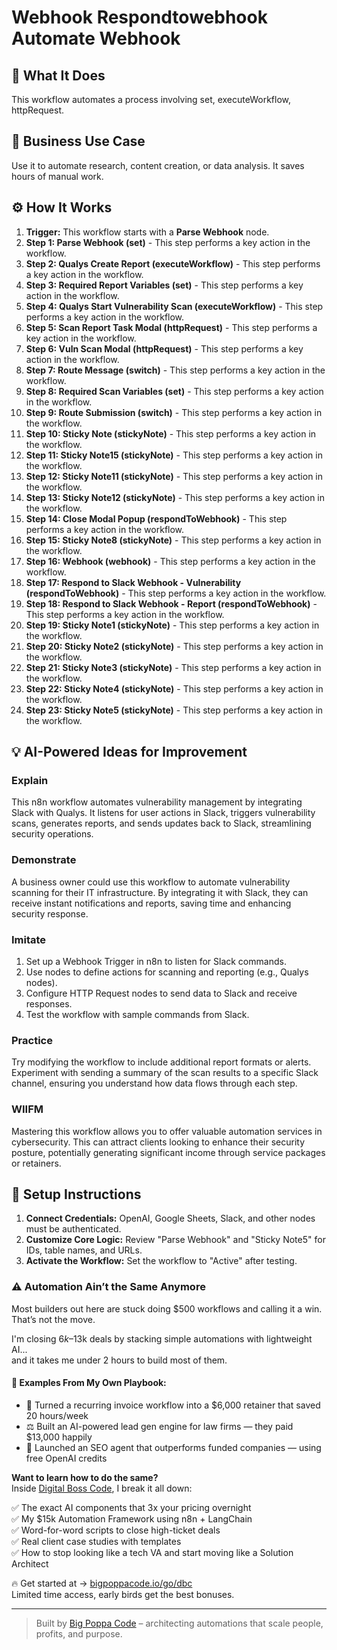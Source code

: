 # Webhook Respondtowebhook Automate Webhook

## 🚀 What It Does
This workflow automates a process involving set, executeWorkflow, httpRequest.

## 💼 Business Use Case
Use it to automate research, content creation, or data analysis. It saves hours of manual work.

## ⚙️ How It Works
1.  **Trigger:** This workflow starts with a **Parse Webhook** node.
2. **Step 1: Parse Webhook (set)** - This step performs a key action in the workflow.
3. **Step 2: Qualys Create Report (executeWorkflow)** - This step performs a key action in the workflow.
4. **Step 3: Required Report Variables (set)** - This step performs a key action in the workflow.
5. **Step 4: Qualys Start Vulnerability Scan (executeWorkflow)** - This step performs a key action in the workflow.
6. **Step 5: Scan Report Task Modal (httpRequest)** - This step performs a key action in the workflow.
7. **Step 6: Vuln Scan Modal (httpRequest)** - This step performs a key action in the workflow.
8. **Step 7: Route Message (switch)** - This step performs a key action in the workflow.
9. **Step 8: Required Scan Variables (set)** - This step performs a key action in the workflow.
10. **Step 9: Route Submission (switch)** - This step performs a key action in the workflow.
11. **Step 10: Sticky Note (stickyNote)** - This step performs a key action in the workflow.
12. **Step 11: Sticky Note15 (stickyNote)** - This step performs a key action in the workflow.
13. **Step 12: Sticky Note11 (stickyNote)** - This step performs a key action in the workflow.
14. **Step 13: Sticky Note12 (stickyNote)** - This step performs a key action in the workflow.
15. **Step 14: Close Modal Popup (respondToWebhook)** - This step performs a key action in the workflow.
16. **Step 15: Sticky Note8 (stickyNote)** - This step performs a key action in the workflow.
17. **Step 16: Webhook (webhook)** - This step performs a key action in the workflow.
18. **Step 17: Respond to Slack Webhook - Vulnerability (respondToWebhook)** - This step performs a key action in the workflow.
19. **Step 18: Respond to Slack Webhook - Report (respondToWebhook)** - This step performs a key action in the workflow.
20. **Step 19: Sticky Note1 (stickyNote)** - This step performs a key action in the workflow.
21. **Step 20: Sticky Note2 (stickyNote)** - This step performs a key action in the workflow.
22. **Step 21: Sticky Note3 (stickyNote)** - This step performs a key action in the workflow.
23. **Step 22: Sticky Note4 (stickyNote)** - This step performs a key action in the workflow.
24. **Step 23: Sticky Note5 (stickyNote)** - This step performs a key action in the workflow.

## 💡 AI-Powered Ideas for Improvement
### Explain
This n8n workflow automates vulnerability management by integrating Slack with Qualys. It listens for user actions in Slack, triggers vulnerability scans, generates reports, and sends updates back to Slack, streamlining security operations.

### Demonstrate
A business owner could use this workflow to automate vulnerability scanning for their IT infrastructure. By integrating it with Slack, they can receive instant notifications and reports, saving time and enhancing security response.

### Imitate
1. Set up a Webhook Trigger in n8n to listen for Slack commands.
2. Use nodes to define actions for scanning and reporting (e.g., Qualys nodes).
3. Configure HTTP Request nodes to send data to Slack and receive responses.
4. Test the workflow with sample commands from Slack.

### Practice
Try modifying the workflow to include additional report formats or alerts. Experiment with sending a summary of the scan results to a specific Slack channel, ensuring you understand how data flows through each step.

### WIIFM
Mastering this workflow allows you to offer valuable automation services in cybersecurity. This can attract clients looking to enhance their security posture, potentially generating significant income through service packages or retainers.

## 🔧 Setup Instructions
1. **Connect Credentials:** OpenAI, Google Sheets, Slack, and other nodes must be authenticated.
2. **Customize Core Logic:** Review "Parse Webhook" and "Sticky Note5" for IDs, table names, and URLs.
3. **Activate the Workflow:** Set the workflow to "Active" after testing.

### ⚠️ Automation Ain’t the Same Anymore

Most builders out here are stuck doing $500 workflows and calling it a win.  
That’s not the move.  

I'm closing $6k–$13k deals by stacking simple automations with lightweight AI...  
and it takes me under 2 hours to build most of them.

#### 🧠 Examples From My Own Playbook:
- 🔁 Turned a recurring invoice workflow into a $6,000 retainer that saved 20 hours/week  
- ⚖️ Built an AI-powered lead gen engine for law firms — they paid $13,000 happily  
- 🚀 Launched an SEO agent that outperforms funded companies — using free OpenAI credits  

**Want to learn how to do the same?**  
Inside [Digital Boss Code](https://bigpoppacode.io/go/dbc), I break it all down:

✅ The exact AI components that 3x your pricing overnight  
✅ My $15k Automation Framework using n8n + LangChain  
✅ Word-for-word scripts to close high-ticket deals  
✅ Real client case studies with templates  
✅ How to stop looking like a tech VA and start moving like a Solution Architect  

🔥 Get started at → [bigpoppacode.io/go/dbc](https://bigpoppacode.io/go/dbc)  
Limited time access, early birds get the best bonuses.

---
> Built by [Big Poppa Code](https://bigpoppacode.io) – architecting automations that scale people, profits, and purpose.
